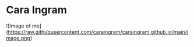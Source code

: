 # Cara Ingram
![Image of me]
(https://raw.githubusercontent.com/caraingram/caraingram.github.io/main/image.png)
